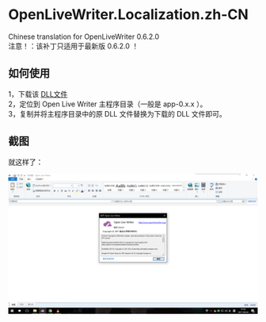 # OpenLiveWriter.Localization.zh-CN
Chinese translation for OpenLiveWriter 0.6.2.0  
注意！：该补丁只适用于最新版 0.6.2.0 ！

## 如何使用
1，下载该 [DLL文件](https://github.com/LiarOnce/OpenLiveWriter.Localization.zh-CN/raw/master/OpenLiveWriter.Localization.dll)  
2，定位到 Open Live Writer 主程序目录（一般是 app-0.x.x ）。  
3，复制并将主程序目录中的原 DLL 文件替换为下载的 DLL 文件即可。

## 截图
就这样了：  

![screenshot](./screenshot.png)
